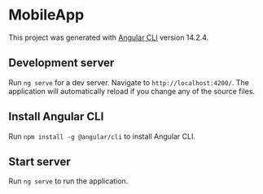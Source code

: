 # MobileApp

This project was generated with [Angular CLI](https://github.com/angular/angular-cli) version 14.2.4.

## Development server

Run `ng serve` for a dev server. Navigate to `http://localhost:4200/`. The application will automatically reload if you change any of the source files.

## Install Angular CLI

Run `npm install -g @angular/cli` to install Angular CLI. 

## Start server

Run `ng serve` to run the application. 


